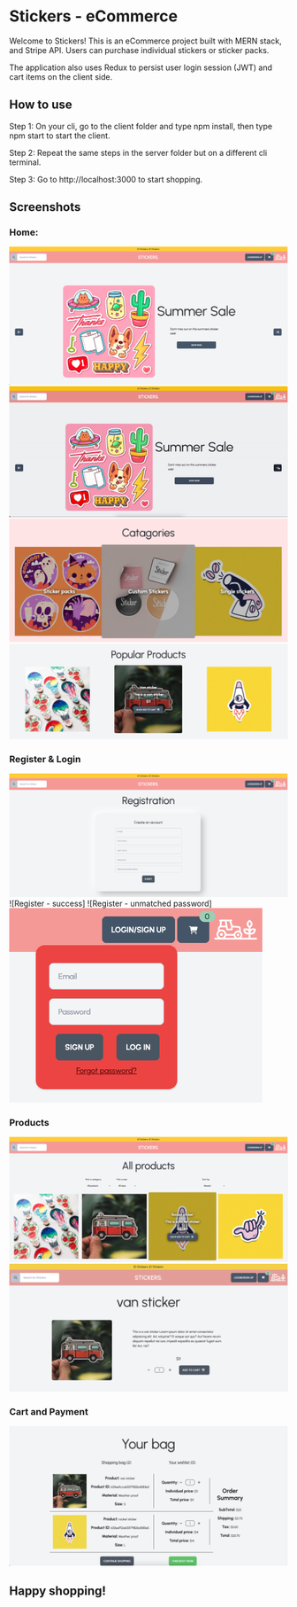 # Stickers - eCommerce

Welcome to Stickers! This is an eCommerce project built with MERN stack, and Stripe API. Users can purchase individual stickers or sticker packs.

The application also uses Redux to persist user login session (JWT) and cart items on the client side.

## How to use

Step 1: On your cli, go to the client folder and type npm install, then type npm start to start the client.

Step 2: Repeat the same steps in the server folder but on a different cli terminal.

Step 3: Go to http://localhost:3000 to start shopping.

## Screenshots

### Home:

![Home - Slider1](https://github.com/Jimmy-b36/e-commerce/blob/main/screenshots/Screenshot%202022-10-11%20at%209.44.26%20AM.png)
![Home - Slider](https://github.com/Jimmy-b36/e-commerce/blob/main/screenshots/slider.gif)
![Home - Categories](https://github.com/Jimmy-b36/e-commerce/blob/main/screenshots/Screenshot%202022-10-11%20at%209.44.39%20AM.png)
![Home - Popular products](https://github.com/Jimmy-b36/e-commerce/blob/main/screenshots/Screenshot%202022-10-11%20at%209.44.49%20AM.png)

### Register & Login

![Register](https://github.com/Jimmy-b36/e-commerce/blob/main/screenshots/Screenshot%202022-10-11%20at%2011.53.53%20AM.png)
![Register - success]
![Register - unmatched password]
![Login](https://github.com/Jimmy-b36/e-commerce/blob/main/screenshots/Screenshot%202022-10-11%20at%2011.54.02%20AM.png)

### Products

![Products List](https://github.com/Jimmy-b36/e-commerce/blob/main/screenshots/Screenshot%202022-10-11%20at%209.45.55%20AM.png)
![Product Details](https://github.com/Jimmy-b36/e-commerce/blob/main/screenshots/Screenshot%202022-10-11%20at%2011.55.52%20AM.png)

### Cart and Payment

![Cart](https://github.com/Jimmy-b36/e-commerce/blob/main/screenshots/Screenshot%202022-10-11%20at%2011.36.13%20AM.png)

## Happy shopping!
